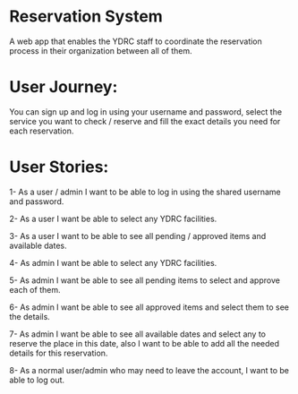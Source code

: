 # Reservation System
A web app that enables the YDRC staff to coordinate the reservation process in their organization between all of them.

# User Journey:
You can sign up and log in using your username and password, select the service you want to check / reserve and fill the exact details you need for each reservation.

# User Stories:

1- As a user / admin I want to be able to log in using the shared username and password.

2- As a user I want be able to select any YDRC facilities.

3- As a user I want to be able to see all pending / approved items and available dates. 

4- As admin I want be able to select any YDRC facilities.

5- As admin I want be able to see all pending items to select and approve each of them. 

6- As admin I want be able to see all approved items and select them to see the details. 

7- As admin I want be able to see all available dates and select any to reserve the place in this date,
also I want to be able to add all the needed details for this reservation.

8- As a normal user/admin who may need to leave the account, I want to be able to log out.








